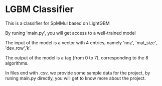 # LGBM Classifier
This is a classifier for SpMMul based on LightGBM

By runing 'main.py', you will get access to a well-trained model 

The input of the model is a vector with 4 entries, namely 'nnz', 'mat_size', 'dev_row','k'.

The output of the model is a tag (from 0 to 7), corresponding to the 8 algorithms.

In files end with .csv, we provide some sample data for the project, by runing main.py directly, you will get to know more about the project.
